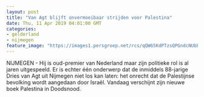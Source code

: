 ```yaml
---
layout: post
title: "Van Agt blijft onvermoeibaar strijden voor Palestina"
date: Thu, 11 Apr 2019 04:01:00 GMT
categories: 
- gelderland 
- nijmegen 
feature_image: "https://images1.persgroep.net/rcs/qQW65KdPTzsQPGndcNUbPHx70CM/diocontent/75086002/_fitwidth/400/?appId=21791a8992982cd8da851550a453bd7f&quality=0.7"
---
```


NIJMEGEN -  Hij is oud-premier van Nederland maar zijn politieke rol is al jaren uitgespeeld. Er is echter één onderwerp dat de inmiddels 88-jarige Dries van Agt uit Nijmegen niet los kan laten: het onrecht dat de Palestijnse bevolking wordt aangedaan door Israël. Vandaag verschijnt zijn nieuwe boek Palestina in Doodsnood.
